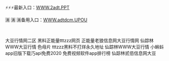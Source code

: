 <p>
	⚡⚡⚡最新入口：<a href="http://www.baidu.com/link?url=6MA2SWnO3Raqke39an_0PUxosM6ZrUGzi1BN9tNnlPW&wd">WWW.2adt.PPT</a> 
	<p>
		🈵
🈵
🈵备用入口：<a href="http://www.baidu.com/link?url=6MA2SWnO3Raqke39an_0PUxosM6ZrUGzi1BN9tNnlPW&wd">WWW.adtdcm.UPOU</a> 
	</p>
	<p>
		<br />
	</p>
	<p>
		大豆行情网二区
黑料正能量tttzzz网页
正能量老狼信息网大豆行情网
仙踪林WWW大豆行情
色母片
tttzzz黑料不打烊永久地址
仙踪林WWW大豆行情
小蝌蚪app旧版下载汅api免费2020
免费视频软件app排行榜
仙踪林贰佰信息网大豆
	</p>
